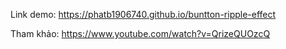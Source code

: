 Link demo: https://phatb1906740.github.io/buntton-ripple-effect

Tham khảo: https://www.youtube.com/watch?v=QrizeQUOzcQ
